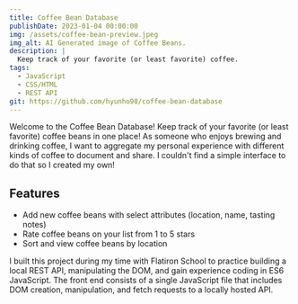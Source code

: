 ```yaml
---
title: Coffee Bean Database
publishDate: 2023-01-04 00:00:00
img: /assets/coffee-bean-preview.jpeg
img_alt: AI Generated image of Coffee Beans.
description: |
  Keep track of your favorite (or least favorite) coffee.
tags:
  - JavaScript
  - CSS/HTML
  - REST API
git: https://github.com/hyunho98/coffee-bean-database
---
```

Welcome to the Coffee Bean Database! Keep track of your favorite (or least favorite) coffee beans in one place! As someone who enjoys brewing and drinking coffee, I want to aggregate my personal experience with different kinds of coffee to document and share. I couldn't find a simple interface to do that so I created my own!

## Features

- Add new coffee beans with select attributes (location, name, tasting notes)
- Rate coffee beans on your list from 1 to 5 stars
- Sort and view coffee beans by location

I built this project during my time with Flatiron School to practice building a local REST API, manipulating the DOM, and gain experience coding in ES6 JavaScript. The front end consists of a single JavaScript file that includes DOM creation, manipulation, and fetch requests to a locally hosted API.
